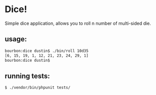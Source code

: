 Dice!
=======
Simple dice application, allows you to roll n number of multi-sided die.

## usage:
```bash
bourbon:dice dustin$ ./bin/roll 10d35
[6, 15, 19, 1, 12, 21, 23, 24, 29, 1]
bourbon:dice dustin$
```

## running tests:
```bash
$ ./vendor/bin/phpunit tests/
```
